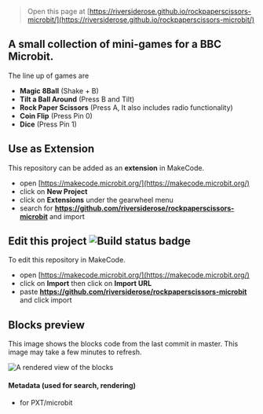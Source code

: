 
> Open this page at [https://riversiderose.github.io/rockpaperscissors-microbit/](https://riversiderose.github.io/rockpaperscissors-microbit/)
## A small collection of mini-games for a BBC Microbit.
The line up of games are
* **Magic 8Ball** (Shake + B)                                                                                                                                    
* **Tilt a Ball Around** (Press B and Tilt)
* **Rock Paper Scissors** (Press A, It also includes radio functionality)
* **Coin Flip** (Press Pin 0)
* **Dice** (Press Pin 1)


## Use as Extension

This repository can be added as an **extension** in MakeCode.

* open [https://makecode.microbit.org/](https://makecode.microbit.org/)
* click on **New Project**
* click on **Extensions** under the gearwheel menu
* search for **https://github.com/riversiderose/rockpaperscissors-microbit** and import

## Edit this project ![Build status badge](https://github.com/riversiderose/rockpaperscissors-microbit/workflows/MakeCode/badge.svg)

To edit this repository in MakeCode.

* open [https://makecode.microbit.org/](https://makecode.microbit.org/)
* click on **Import** then click on **Import URL**
* paste **https://github.com/riversiderose/rockpaperscissors-microbit** and click import

## Blocks preview

This image shows the blocks code from the last commit in master.
This image may take a few minutes to refresh.

![A rendered view of the blocks](https://github.com/riversiderose/rockpaperscissors-microbit/raw/master/.github/makecode/blocks.png)

#### Metadata (used for search, rendering)

* for PXT/microbit
<script src="https://makecode.com/gh-pages-embed.js"></script><script>makeCodeRender("{{ site.makecode.home_url }}", "{{ site.github.owner_name }}/{{ site.github.repository_name }}");</script>
